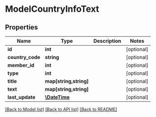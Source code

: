 # ModelCountryInfoText

## Properties
Name | Type | Description | Notes
------------ | ------------- | ------------- | -------------
**id** | **int** |  | [optional] 
**country_code** | **string** |  | [optional] 
**member_id** | **int** |  | [optional] 
**type** | **int** |  | [optional] 
**title** | **map[string,string]** |  | [optional] 
**text** | **map[string,string]** |  | [optional] 
**last_update** | [**\DateTime**](\DateTime.md) |  | [optional] 

[[Back to Model list]](../README.md#documentation-for-models) [[Back to API list]](../README.md#documentation-for-api-endpoints) [[Back to README]](../README.md)


